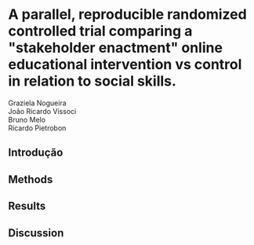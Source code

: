 # A parallel, reproducible randomized controlled trial comparing a "stakeholder enactment" online educational intervention vs control in relation to social skills.


Graziela Nogueira  
João Ricardo Vissoci  
Bruno Melo  
Ricardo Pietrobon  

## Introdução


## Methods


## Results

## Discussion


